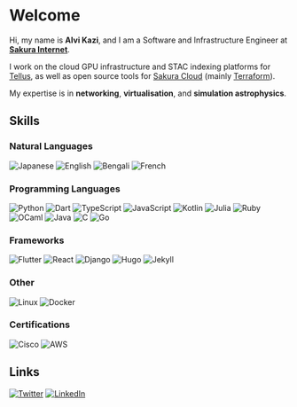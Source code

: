 # Welcome

Hi, my name is **Alvi Kazi**, and I am a Software and Infrastructure Engineer at [**Sakura Internet**](https://github.com/sakura-internet).

I work on the cloud GPU infrastructure and STAC indexing platforms for [Tellus](https://www.tellusxdp.com/ja/), as well as open source tools for [Sakura Cloud](https://github.com/sacloud) (mainly [Terraform](https://github.com/sacloud/terraform-provider-sakuracloud)).

My expertise is in **networking**, **virtualisation**, and **simulation astrophysics**.

## Skills

### Natural Languages

![Japanese](https://img.shields.io/badge/🇯🇵_Japanese-25_years-grey?style=flat&labelColor=darkred)
![English](https://img.shields.io/badge/🇬🇧_English-20_years-grey?style=flat&labelColor=gold)
![Bengali](https://img.shields.io/badge/🇧🇩_Bengali-25_years-grey?style=flat&labelColor=darkgreen)
![French](https://img.shields.io/badge/🇫🇷_French-10_years-grey?style=flat&labelColor=silver)

### Programming Languages

![Python](https://img.shields.io/badge/Python-10_years-grey?style=flat&logo=python&logoColor=ffdd54&labelColor=3670A0)
![Dart](https://img.shields.io/badge/Dart-1_year-grey?style=flat&logo=dart&logoColor=white&labelColor=%230175C2)
![TypeScript](https://img.shields.io/badge/TypeScript-4_years-grey?style=flat&logo=typescript&logoColor=white&labelColor=%23007ACC)
![JavaScript](https://img.shields.io/badge/JavaScript-4_years-grey?style=flat&logo=javascript&logoColor=%23F7DF1E&labelColor=%23323330)
![Kotlin](https://img.shields.io/badge/Kotlin-2_years-grey?style=flat&logo=kotlin&logoColor=white&labelColor=%237F52FF)
![Julia](https://img.shields.io/badge/Julia-1_year-grey?style=flat&logo=julia&logoColor=white&labelColor=9558B2)
![Ruby](https://img.shields.io/badge/Ruby-2_years-grey?style=flat&logo=ruby&logoColor=white&labelColor=%23CC342D)
![OCaml](https://img.shields.io/badge/OCaml-1_year-grey?style=flat&logo=ocaml&logoColor=white&labelColor=orange)
![Java](https://img.shields.io/badge/Java-2_years-grey?style=flat&logo=openjdk&logoColor=white&labelColor=%23ED8B00)
![C](https://img.shields.io/badge/C-2_years-grey?style=flat&logo=c&logoColor=white&labelColor=%2300599C)
![Go](https://img.shields.io/badge/Go-2_years-grey?style=flat&logo=go&logoColor=white&labelColor=%2300599C)

### Frameworks

![Flutter](https://img.shields.io/badge/Flutter-1_year-grey?style=flat&logo=flutter&logoColor=white&labelColor=%2302569B)
![React](https://img.shields.io/badge/React-1_year-grey?style=flat&logo=react&logoColor=%2361DAFB&labelColor=%2320232a)
![Django](https://img.shields.io/badge/Django-4_years-grey?style=flat&logo=django&logoColor=white&labelColor=%23092E20)
![Hugo](https://img.shields.io/badge/Hugo-1_year-grey?style=flat&logo=hugo&labelColor=black)
![Jekyll](https://img.shields.io/badge/Jekyll-2_years-grey?style=flat&logo=jekyll&logoColor=red&labelColor=333)

### Other

![Linux](https://img.shields.io/badge/Linux-13_years-grey?style=flat&logo=linux&logoColor=white&labelColor=%230175C2)
![Docker](https://img.shields.io/badge/Docker-3_years-grey?style=flat&logo=docker&logoColor=white&labelColor=%230175C2)

### Certifications

![Cisco](https://img.shields.io/badge/CCNA-in_progress-grey?style=flat&logo=cisco&logoColor=white&labelColor=00bceb)
![AWS](https://img.shields.io/badge/AWS_SAA-in_progress-grey?style=flat&logo=amazon-aws&logoColor=white&labelColor=FF9900)

<!-- ## Experience

### Research

**Optimising Epidemic Routing in Delay Tolerant Networks based on Genetic Algorithm**
<br>
*Undergraduate Thesis - March 2021*

**Optimisation of Radiative Transfer Calculations using Genetic Algorithms**
<br>
*Masters Thesis - March 2023*

### Work
 -->

## Links

[![Twitter](https://img.shields.io/badge/Twitter-@CtrlAltF7-grey?style=flat&logo=twitter&logoColor=white&labelColor=blue)](https://twitter.com/CtrlAltF7)
[![LinkedIn](https://img.shields.io/badge/LinkedIn-lvctr-grey?style=flat&logo=linkedin&logoColor=white&labelColor=blue)](https://www.linkedin.com/in/lvctr/)

